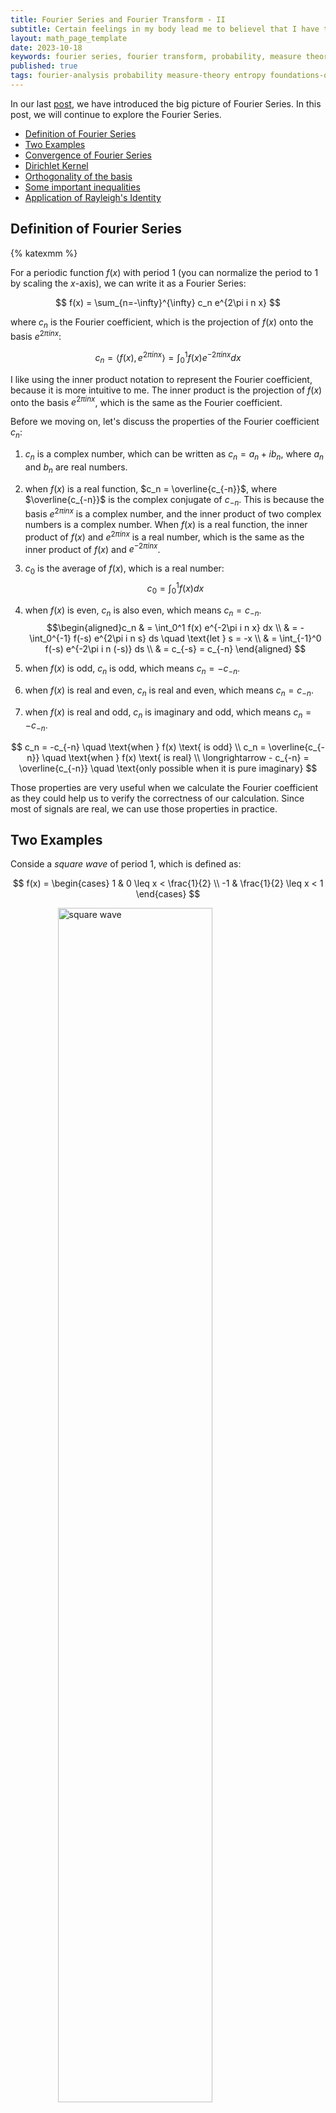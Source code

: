 ```yaml
---
title: Fourier Series and Fourier Transform - II
subtitle: Certain feelings in my body lead me to believel that I have to stduy Fourier Series and Fourier Transform for a better understanding of probability theory, measure theory,entroy and information theory.
layout: math_page_template
date: 2023-10-18
keywords: fourier series, fourier transform, probability, measure theory, entropy, foundations of probability
published: true
tags: fourier-analysis probability measure-theory entropy foundations-of-probability
---
```


In our last [post](https://oceanumeric.github.io/math/2023/10/fourier-series-transform-1), we have introduced the big picture of Fourier Series. In this post, we will continue to explore the Fourier Series.

- [Definition of Fourier Series](#definition-of-fourier-series)
- [Two Examples](#two-examples)
- [Convergence of Fourier Series](#convergence-of-fourier-series)
- [Dirichlet Kernel](#dirichlet-kernel)
- [Orthogonality of the basis](#orthogonality-of-the-basis)
- [Some important inequalities](#some-important-inequalities)
- [Application of Rayleigh's Identity](#application-of-rayleighs-identity)


## Definition of Fourier Series

{% katexmm %}

For a periodic function $f(x)$ with period $1$ (you can normalize the period to $1$ by scaling the $x$-axis), we can write it as a Fourier Series:

$$
f(x) = \sum_{n=-\infty}^{\infty} c_n e^{2\pi i n x}
$$

where $c_n$ is the Fourier coefficient, which is the projection of $f(x)$ onto the basis $e^{2\pi i n x}$:

$$
c_n =\langle f(x), e^{2\pi i n x} \rangle =  \int_0^1 f(x) e^{-2\pi i n x} dx 
$$

I like using the inner product notation to represent the Fourier coefficient, because it is more intuitive to me. The inner product is the projection of $f(x)$ onto the basis $e^{2\pi i n x}$, which is the same as the Fourier coefficient.


Before we moving on, let's discuss the properties of the Fourier coefficient $c_n$:

1. $c_n$ is a complex number, which can be written as $c_n = a_n + i b_n$, where $a_n$ and $b_n$ are real numbers.
2. when $f(x)$ is a real function, $c_n = \overline{c_{-n}}$, where $\overline{c_{-n}}$ is the complex conjugate of $c_{-n}$. This is because the basis $e^{2\pi i n x}$ is a complex number, and the inner product of two complex numbers is a complex number. When $f(x)$ is a real function, the inner product of $f(x)$ and $e^{2\pi i n x}$ is a real number, which is the same as the inner product of $f(x)$ and $e^{-2\pi i n x}$.
3. $c_0$ is the average of $f(x)$, which is a real number:$$ c_0 = \int_0^1 f(x) dx$$

4. when $f(x)$ is even, $c_n$ is also even, which means $c_n = c_{-n}$. $$\begin{aligned}c_n & = \int_0^1 f(x) e^{-2\pi i n x} dx \\ & = - \int_0^{-1} f(-s) e^{2\pi i n s} ds  \quad \text{let } s = -x \\ & = \int_{-1}^0 f(-s) e^{-2\pi i n (-s)} ds \\ & = c_{-s} = c_{-n} \end{aligned} $$

5. when $f(x)$ is odd, $c_n$ is odd, which means $c_n = -c_{-n}$.

6. when $f(x)$ is real and even, $c_n$ is real and even, which means $c_n = c_{-n}$.

7. when $f(x)$ is real and odd, $c_n$ is imaginary and odd, which means $c_n = -c_{-n}$.

$$
c_n = -c_{-n} \quad \text{when } f(x) \text{ is odd} \\
c_n = \overline{c_{-n}} \quad \text{when } f(x) \text{ is real} \\
\longrightarrow - c_{-n} = \overline{c_{-n}} \quad \text{only possible when it is pure imaginary}
$$

Those properties are very useful when we calculate the Fourier coefficient as they could help us to verify the correctness of our calculation. Since most of signals are real, we can use those properties in practice.


## Two Examples

Conside a _square wave_ of period $1$, which is defined as:

$$
f(x) = \begin{cases} 1 & 0 \leq x < \frac{1}{2} \\ -1 & \frac{1}{2} \leq x < 1 \end{cases}
$$

<div class='figure'>
    <img src="/math/images/square_wave.png"
         alt="square wave"
         style="width: 70%; display: block; margin: 0 auto;"/>
    <div class='caption'>
        <span class='caption-label'>Figure 1.</span> Illustration of square wave.
    </div>
</div>

The Fourier coefficient of $f(x)$ is:

$$
\begin{aligned}
c_n & = \int_0^1 f(x) e^{-2\pi i n x} dx \\
& = \int_0^{\frac{1}{2}} e^{-2\pi i n x} dx - \int_{\frac{1}{2}}^1 e^{-2\pi i n x} dx \\
& = \frac{1}{-2\pi i n} e^{-2\pi i n x} \Big|_0^{\frac{1}{2}} - \frac{1}{-2\pi i n} e^{-2\pi i n x} \Big|_{\frac{1}{2}}^1 \\
& = \frac{1}{-2\pi i n}[e^{-\pi i n} - 1] - \frac{1}{-2\pi i n}[e^{-2\pi i n} - e^{-\pi i n}] \\
& = \frac{1}{-2\pi i n}[e^{-\pi i n} - 1 - e^{-2\pi i n} + e^{-\pi i n}] \\
& = \frac{1}{-2\pi i n}[2e^{-\pi i n} -1 - (\cos(-2\pi n) + i \sin(2\pi n))] \\
& = \frac{1}{-2\pi i n}[2e^{-\pi i n} -1 - 1] \\
& = \frac{1}{-2\pi i n}[2e^{-\pi i n} -2] \\
& = \frac{1}{-\pi i n}[e^{-\pi i n} -1] \\
& = \frac{1}{\pi i n}[1- e^{-\pi i n}] \\
\end{aligned}
$$

Therefore, the fourier series of $f(x)$ is:

$$
\begin{aligned}
f(x) & = \sum_{n=-\infty, n\neq 0}^{\infty} c_n e^{2\pi i n x} \\
& = \sum_{n=-\infty, n \neq 0}^{\infty} \frac{1}{\pi i n}(1- e^{-\pi i n}) e^{2\pi i n x} 
\end{aligned}
$$

Notice, $f(x)$ is an odd function, so $c_n$ is imaginary and odd, which means $c_n = -c_{-n}$. Notice that

$$
\begin{aligned}
1 - e^{-\pi i n} & = 1 - \cos(\pi n) - i \sin(\pi n) \\
&  = 1 - (-1)^n - i \sin(\pi n) \\
& = \begin{cases} 0 & n \text{ is even} \\ 2 & n \text{ is odd} \end{cases}
\end{aligned}
$$

So the series can be simplified as:

$$
\begin{aligned}
f(x) & = \sum_{n=-\infty, n\neq 0}^{\infty} c_n e^{2\pi i n x} \\
& = \sum_{n \text{ is odd}} \frac{2}{\pi i n}e^{2\pi i n x} \\
\end{aligned}
$$

<p class='theorembox'>
<b>Reflections</b>
<br>
We have shown that when the function is real and odd, the fourier coefficients 
are pure imaginary and odd.
</p>

Now, we combine the positive and negative terms together:

$$
e^{2\pi i n x} - e^{-2\pi i n x} = 2i \sin(2\pi n x)
$$

let $n = 2k+1$, we have:

$$
\begin{aligned}
f(x) & = \sum_{n \text{ is odd}} \frac{2}{\pi i n}e^{2\pi i n x} \\
& = \sum_{-\infty}^{\infty} \frac{2}{\pi i (2k+1)}e^{2\pi i (2k+1) x} \\
& = \sum_{-\infty}^{\infty} \frac{2}{\pi i (2k+1)}(e^{2\pi i (2k+1) x} - e^{-2\pi i (2k+1) x}) \\
& = \sum_{k=0}^{\infty} \frac{4}{\pi (2k+1)} \sin[2\pi (2k+1) x] \\
& = \frac{4}{\pi} \sum_{k=0}^{\infty} \frac{1}{2k+1} \sin[2\pi (2k+1) x] 
\end{aligned}
$$

Here is the visualization of the Fourier Series of the square wave (when $N=100$, you can click the right bottom corner to see the animation):

<div align="center">
<iframe src="https://www.desmos.com/calculator/ztj3fj5qch?embed" width="500" height="300" style="border: 1px solid #ccc" frameborder=0></iframe>
</div>


From the above example,we can see that the fourier series is 'converging' to the square wave. The more terms we add, the more similar it is to the square wave. However, we 
also see _discontinuity_ at the jump points. This is called _Gibbs phenomenon_. Since
both sine and cosine are continuous, the fourier series of a function is also continuous. Therefore the fourier series of a discontinuous function will have discontinuity at the jump points.

Now, let's see another example - traingle wave - which is defined as:

$$
f(t) = \frac{1}{2} - |t| = \begin{cases} \frac{1}{2} + t & -\frac{1}{2} \leq t < 0 \\ \frac{1}{2} - t & 0 \leq t < \frac{1}{2} \end{cases}
$$

<div class='figure'>
    <img src="/math/images/triangle_wave.png"
         alt="triangle wave"
         style="width: 70%; display: block; margin: 0 auto;"/>
    <div class='caption'>
        <span class='caption-label'>Figure 2.</span> Illustration of triangle wave.
    </div>
</div>

The coefficient of $f(t)$ is at $n=0$ is the average of $f(t)$, which is $1/4$. For $n \neq 0$, we have:

$$
\begin{aligned}
c_n & = \int_{-1/2}^{1/2} f(t) e^{-2\pi i n t} dt \\
& = \int_{-1/2}^{1/2} (\frac{1}{2} - |t|) e^{-2\pi i n t} dt \\
& = \frac{1}{2} \int_{-1/2}^{1/2} e^{-2\pi i n t} dt - \int_{-1/2}^{1/2} |t| e^{-2\pi i n t} dt \\
& = - \int_{-1/2}^{1/2} |t| e^{-2\pi i n t} dt;  \quad \text{since } \int_{-1/2}^{1/2} e^{-2\pi i n t} dt = 0 \\
& =  - \bigg( \int_{-1/2}^{0} - t e^{-2\pi i n t} dt + \int_{0}^{1/2}  t e^{-2\pi i n t} dt \bigg) \\
& = \int_{-1/2}^{0} t e^{-2\pi i n t} dt - \int_{0}^{1/2}  t e^{-2\pi i n t} dt \\
\end{aligned}
$$

Now, let $A(n)$ be the first integral and we have:

$$
\begin{aligned}
A(n) & = \int_{-1/2}^{0} t e^{-2\pi i n t} dt 
\end{aligned}
$$

It is easy to show that

$$
\begin{aligned}
A(-n) & = \int_{-1/2}^{0} t e^{2\pi i n t} dt \\
& = \int_{1/2}^0 -s e^{-2\pi i n s} - ds \quad \text{let } s = -t \\
& =  \int_{1/2}^0 s e^{-2\pi i n s} ds \\
& = - \int_{0}^{1/2} s e^{-2\pi i n s} ds \\
& = - A(n) = - \int_{-1/2}^{0} t e^{-2\pi i n t} dt \\
\end{aligned}
$$

Therefore, the fourier coefficient can be written as:

$$
c_n = A(n) + A(-n)
$$

Now, let's integrate $A(n)$ by parts:

$$
\begin{aligned}
A(n) & = \int_{-1/2}^{0} t e^{-2\pi i n t} dt \\
& = \frac{1}{-2\pi i n} t e^{-2\pi i n t} \Big|_{-1/2}^0 - \int_{-1/2}^{0} \frac{1}{-2\pi i n} e^{-2\pi i n t} dt \\
& = \frac{1}{-2\pi i n} t e^{-2\pi i n t} \Big|_{-1/2}^0 - \frac{1}{(2\pi i n)^2} e^{-2\pi i n t} \Big|_{-1/2}^0 \\
& = \frac{1}{-2\pi i n} [0 + \frac{1}{2} e^{\pi i n}] - \frac{1}{(2\pi i n)^2} [1 - e^{\pi i n}] \\
& = - \frac{1}{4\pi i n}e^{\pi in} + \frac{1}{4\pi^2n^2} [1 - e^{\pi i n}] \\
& = \frac{\pi i n}{4 \pi^2 n^2} e^{\pi i n} + \frac{1}{4\pi^2n^2} [1 - e^{\pi i n}] \\
& = \frac{1}{4\pi^2n^2} [1 - e^{\pi i n} + \pi i n e^{\pi i n}] \\
& = \frac{1}{4\pi^2n^2} [ 1 + e^{\pi i n} (\pi i n - 1)] 
\end{aligned}
$$

Therefore, we could have 

$$
A(-n) = \frac{1}{4\pi^2n^2} [ 1 + e^{-\pi i n} (-\pi i n - 1)]
$$

The fourier coefficient is:

$$
\begin{aligned}
c_n & = A(n) + A(-n) \\
& = \frac{1}{4\pi^2n^2} [ 1 + e^{\pi i n} (\pi i n - 1)] + \frac{1}{4\pi^2n^2} [ 1 + e^{-\pi i n} (-\pi i n - 1)] \\
& = \frac{1}{4\pi^2 n^2} [ 2 + e^{\pi i n} (\pi i n - 1) + e^{-\pi i n} (-\pi i n - 1)] \\
& =  \frac{1}{4\pi^2 n^2} [ 2 + (\cos(\pi n) + i \sin(\pi n)) (\pi i n - 1) - (\cos(\pi n) - i \sin(\pi n)) (\pi i n + 1)] \\
& =  \frac{1}{4\pi^2 n^2} [ 2 + \cos(\pi n)(\pi in - 1) - \cos(\pi n)(\pi in +1)] \\
& = \frac{1}{2\pi^2 n^2} (1 - \cos(\pi n))  \\ 
& = \begin{cases} 0 & n \text{ is even} \\  \frac{1}{\pi^2 n^2} & n \text{ is odd}  \end{cases} 
\end{aligned}
$$

Now, let's write down the fourier series of $f(t)$:

$$
\begin{aligned}
f(t) & = \sum_{n=-\infty}^{\infty} c_n e^{2\pi i n t} \\
& = \sum_{n \text{ is odd}} \frac{1}{\pi^2 n^2} e^{2\pi i n t} \\
& = \sum_{-\infty}^{0} \frac{1}{\pi^2 n^2} e^{2\pi i n t} + \sum_{1}^{\infty} \frac{1}{\pi^2 n^2} e^{2\pi i n t} \\
& = c_{-n} e^{-2\pi i n t} + c_n e^{2\pi i n t} \\
& = c_n (e^{2\pi i n t} + e^{-2\pi i n t}) \\
& = \frac{2}{\pi^2 n^2} \cos (2 \pi n t) \\
& = \frac{1}{4} + \sum_{k=0}^\infty \frac{1}{\pi^2 (2k+1)^2} \cos[2\pi (2k+1) t] \\
\end{aligned}
$$

<div align="center">
<iframe src="https://www.desmos.com/calculator/xkhg6zaa9j?embed" width="500" height="300" style="border: 1px solid #ccc" frameborder=0></iframe>
</div>

For this example, there is no joumping points, so there is no Gibbs phenomenon. The fourier series is converging to the triangle wave. However, since we have infinite terms, the fourier series is not a triangle wave. It is a _smooth_ triangle wave. The fourier series is a smooth approximation of the triangle wave. The more terms we add, the more similar it is to the triangle wave.

This is due to the fact that the fourier series is a _linear combination_ of the basis $e^{2\pi i n t}$. The basis $e^{2\pi i n t}$ is a _smooth_ function, so the fourier series is also a smooth function. Or put it in another way, both sines and cosines are _differentiable_ to any order, so the fourier series is also differentiable to any order. 

In summary, __a discontinuoity in any order derivative of a periodic function will
force an infinite number of terms in the fourier series to approximate the function.__

Note also that for the triangle wave the coefficients decrease like $1/n^2$ while
for the square wave they decrease like $1/n$. Or, it takes around $N=100$ terms to approximate the square wave, but it only takes around $N=10$ terms to approximate the triangle wave. This has exactly do do wit the fact that the square wave is discontinuous while the triangle wave is continuous but its derivative is discontinuous.

<p class='theorembox'>
<b>Reflections</b>
<br>
I hope those two examples could give you the sense of how the fourier series works and how it converges to the original function in terms of the speed and the smoothness.
</p>

## Convergence of Fourier Series

Until now, we have assumed that the period is always $1$. Now, let's assume $f$ is
periodic at interval $L$ from $[a, b]$, which means $f(x+L) = f(x)$. We can write the fourier series as:

$$
c_n = \hat{f}(n) =  \frac{1}{L} \int_a^b f(x) e^{-2\pi i n x / L} dx, \quad n \in \mathbb{Z} \tag{1} 
$$

The $N$-th partial sum of the fourier series is:

$$
S_N(f)(x) = \sum_{n=-N}^{N} \hat{f}(n) e^{2\pi i n x / L} \tag{2}
$$

Now, we try to answer the following questions:

-  Does the fourier series converge to $f(x)$?
- In what sense does $S_N(f)(x) $ converge to $f(x)$ as $N \rightarrow \infty$?

Roughly speaking, there are three senses of convergence:

1. _Pointwise Convergence_: $S_N(f)(x)$ converges to $f(x)$ for every $x$.
2. _Uniform Convergence_: $S_N(f)(x)$ converges to $f(x)$ uniformly. In words, when $N$ is large, the partial sum $S_N(f)(x)$ is close to $f(x)$ for every $x$ over the 
entire interval $[a, b]$.
3. _Mean Square Convergence_: $S_N(f)(x)$ converges to $f(x)$ in the mean square sense. In words, the average of the square of the difference between $S_N(f)(x)$ and $f(x)$ converges to $0$ as $N \rightarrow \infty$, meaning:

$$
\lim_{N \rightarrow \infty} \int_a^b |S_N(f)(x) - f(x)|^2 dx = 0 \tag{3}
$$

We will not prove the convergence of the fourier series here. We refer the readers to the two examples we have shown above. The square wave is discontinuous, so the fourier series converges to the square wave in the mean square sense. The triangle wave is continuous, so the fourier series converges to the triangle wave uniformly. Generally speaking, _uniform convergence_ is the strongest form of convergence. _Pointwise convergence_ is the weakest form of convergence. _Mean square convergence_ is in between, which is also very subtle to study.


## Dirichlet Kernel

After introducing the partial sum, it is natural to ask how good is the partial sum $S_N(f)(x)$ in approximating $f(x)$. The answer is given by the Dirichlet kernel. Now, let's examine the partial sum $S_N(f)(x)$ (to simplify the notation, we assume $L=1$):

$$
\begin{aligned}
S_N(f)(x) & = \sum_{n=-N}^{N} \hat{f}(n) e^{2\pi i n x / L} \\
& = \sum_{n=-N}^{N} \frac{1}{L} \int_a^b f(t) e^{-2\pi i n t / L} dt  \ e^{2\pi i n x / L} \\
& = \int_a^b f(t) \sum_{n=-N}^{N} e^{-2\pi i n (t-x) } dt \\
& = \int_a^b f(t) D_N(t-x) dt \\
\end{aligned}
$$

where $D_N(x)$ is the Dirichlet kernel:

$$
D_N(x) = \sum_{n=-N}^{N} e^{-2\pi i n x} = \frac{\sin[(N+\frac{1}{2})2\pi x]}{\sin(\pi x)} \tag{4}
$$

We will not discuss the derivation of the Dirichelt kernel here. We will learn more about the Dirichlet kernel in the future when we talk about the convolution.


## Orthogonality of the basis

In the previous post, we have show that 

$$
e_n(t) = e^{2\pi i n t}
$$

is an orthogonal basis. From this, we could derive Pythagoras's Theorem for the inner product:

$$
\langle f, g \rangle = \int_a^b f(x) \overline{g(x)} dx 
$$

For our basis, we have:

$$
\begin{aligned}
\langle e_n, e_m \rangle & = \int_a^b e^{2\pi i n t} \overline{e^{2\pi i m t}} dt \\
& = \begin{cases} 1 & n = m \\ 0 & n \neq m  \end{cases}
\end{aligned}
$$

The Pythagoras's Theorem for the inner product is:

$$
\bigg | \bigg | \sum_{n=-N}^{N} e_n \bigg | \bigg |^2 = \sum_{n=-N}^{N} |e_n|^2 \tag{5}
$$

Here is the proof:

$$
\begin{aligned}
\bigg | \bigg | \sum_{n=-N}^{N} e_n \bigg | \bigg |^2 & = \bigg \langle \sum_{n=-N}^{N} e_n, \sum_{n=-N}^{N} e_n \bigg \rangle \\
& = \sum_{n=-N}^N \sum_{m=-N}^N \langle e_n, e_m \rangle \quad \text{by linearity} \\
& = \sum_{n=-N}^N \sum_{m=-N}^N  \begin{cases} <e_n, e_m> & n = m \\ 0 & n \neq m  \end{cases} \\
& = \sum_{n=-N}^N |e_n|^2
\end{aligned}
$$




## Some important inequalities

Before we finish this post, let's introduce some important inequalities that are useful when we study the fourier series:

- Bessel's inequality: $$\sum_{n=-\infty}^{\infty} |\hat{f}(n)|^2 \leq \frac{1}{L} \int_a^b |f(x)|^2 dx \tag{6}$$
- Rayleigh's Identity (a.k.a. Parseval's theorem): $$\frac{1}{L} \int_a^b |f(x)|^2 dx = \sum_{n=-\infty}^{\infty} |\hat{f}(n)|^2 \tag{7}$$
- Cauchy-Schwarz inequality: $$\bigg| \int_a^b f(x) \overline{g(x)} dx \bigg| \leq \sqrt{\int_a^b |f(x)|^2 dx} \sqrt{\int_a^b |g(x)|^2 dx} \tag{8}$$


The norm of a function $f(x)$ is defined as:

$$
||f(x)|| = \sqrt{\langle f(x), f(x) \rangle} = \sqrt{\int_a^b |f(x)|^2 dx} \tag{9}
$$

If you forget how we calculate the absolute value of a complex number, here is a quick review:

$$
|z| = \sqrt{z \overline{z}} = \sqrt{a^2 + b^2} \tag{10}
$$

where $z = a + bi$ and $\overline{z} = a - bi$. Therefore,

$$
\langle f(x), f(x) \rangle = \int_a^b f(x) \overline{f(x)} dx = \int_a^b |f(x)|^2 dx = ||f(x)||^2 
$$

With the defintion of norm, let's prove the Bessel's inequality. For the complex inner product, we have:

$$
\begin{aligned}
||f + g||^2  & = \langle f + g, f + g \rangle \\
\end{aligned}
$$

$$
\begin{aligned}
0 \leq \bigg | \bigg | f(x) - \sum_{n=-N}^{N} \langle f(x), e^{2\pi i n x} \rangle e^{2\pi i n x} \bigg | \bigg |^2 & = \langle f(x) - \sum_{n=-N}^{N} \langle f(x), e^{2\pi i n x} \rangle e^{2\pi i n x}, f(x) - \sum_{n=-N}^{N} \langle f(x), e^{2\pi i n x} \rangle e^{2\pi i n x} \rangle \\
& = ||f(x)||^2 - \sum_{n=-N}^{N} |\langle f(x), e^{2\pi i n x} \rangle|^2 \\
& = ||f(x)||^2 - \sum_{n=-N}^{N} |\hat{f}(n)|^2 
\end{aligned}
$$

This proves the Bessel's inequality in equation (6). The complete proof of Bessel's inequality can be found [here](https://proofwiki.org/wiki/Bessel%27s_Inequality). 


Now, let's derive the Rayleigh's Identity. We will assume $L=1$ for simplicity:

$$
\begin{aligned}
\langle f, f \rangle  & = \int_0^1 f(x) \overline{f(x)} dx \\
& = \int_0^1 |f(x)|^2 dx  \\ 
& = \bigg \langle \sum_{n=-\infty}^{\infty} \hat{f}(n) e^{2\pi i n x}, \sum_{m=-\infty}^{\infty} \hat{f}(m) e^{2\pi i m x} \bigg \rangle \\
& = \bigg \langle \sum_{n=-\infty}^{\infty} \langle f, e_n \rangle  e_n, \sum_{m=-\infty}^{\infty} \langle f, e_m \rangle e_m \bigg \rangle  \\ 
& = \sum_{n, m} \langle f, e_n \rangle \overline{ \langle f, e_m \rangle} \langle e_n, e_m \rangle \quad \text{using linearity} \\
& = \sum_{n, m} \langle f, e_n \rangle \overline{ \langle f, e_m \rangle} \delta_{n, m} \quad \text{using orthogonality} \\
& = \sum_{n} |\langle f, e_n \rangle|^2 \\
& = \sum_{n} |\hat{f}(n)|^2 
\end{aligned}
$$

This proves the Rayleigh's Identity in equation (7). This means _the energy of the function $f(x)$ is the sum of the energy of the fourier coefficients_.

We will not prove the Cauchy-Schwarz inequality here as this one is so well-known. The proof can be found anywhere on the internet.


## Application of Rayleigh's Identity

Now, let's use the Rayleigh's Identity to prove the following identity:

$$
\sum_{n=1}^{\infty} \frac{1}{n^2} = \frac{\pi^2}{6} \tag{11}
$$

Euler proved this identity in 1735. This is also a special case of zeta function, which is defined as:

$$
\zeta(s) = \sum_{n=1}^{\infty} \frac{1}{n^s} \tag{12}
$$

All those equations are also realted to the [Basel problem](https://en.wikipedia.org/wiki/Basel_problem), which is fun to read.

To derive the identity, we first define a function $f(x)$ as:

$$
f(x) = x \quad \text{on } (-\pi, \pi) \tag{13}
$$

The period of $f(x)$ is $2\pi$. Therefore, we can write the fourier coefficient of $f(x)$ as:

$$
\begin{aligned}
\hat{f}(n) & = \frac{1}{2\pi} \int_{-\pi}^{\pi} x e^{-2\pi i n x/L} dx \\
& = \frac{1}{2\pi} \int_{-\pi}^{\pi} x e^{- i n x} dx \\
& = \frac{1}{2\pi} \bigg( \frac{1}{-i n} x e^{ -i n x} \Big|_{-\pi}^{\pi} - \int_{-\pi}^{\pi} \frac{1}{-i n} e^{ -i n x} dx \bigg) \\
& = \frac{1}{2\pi} \bigg( \frac{1}{-i n} x e^{ -i n x} \Big|_{-\pi}^{\pi} -  \frac{1}{(i n)^2} e^{ -i n x} \Big|_{-\pi}^{\pi} \bigg) \\
& = \frac{1}{2\pi} \bigg( \frac{1}{i n} (\pi e^{ -i n \pi} - (-\pi) e^{i n \pi}) -  \frac{1}{(i n)^2} (e^{ -i n \pi} - e^{- i n \pi}) \bigg) \\
& = \frac{1}{2\pi} \bigg( \frac{1}{-i n} \pi (e^{in\pi} + e^{-in\pi}) -  \frac{1}{(i n)^2} \frac{\sin n \pi}{2i} \bigg) \\
& = \frac{1}{2\pi} \frac{1}{-i n} \pi \cdot  2 \cos n \pi  \\
& = \frac{\cos n \pi}{-in} \\
& = \frac{(-1)^{n+1}}{in} \quad n \neq 0
\end{aligned}
$$


Therefore we have the fourier series of $f(x)$:

$$
\begin{aligned}
f(x) & = \sum_{n=-\infty}^{\infty} \hat{f}(n) e^{2\pi i n x/L} \\
& = \sum_{n=-\infty, n\neq 0}^{\infty} \frac{(-1)^{n+1}}{in} e^{ i n x} 
\end{aligned}
$$

From the above equation, we can see that $f(x)$ is an odd function, so the fourier coefficient is imaginary and odd. Based on Rayleigh's Identity, we have:

$$
\begin{aligned}
\frac{1}{2\pi} \int_{-\pi}^\pi |f(x)|^2 dx & = \sum_{n=-\infty}^{\infty} |\hat{f}(n)|^2 \\ 
& = \sum_{-\infty}^{-1} |\hat{f}(n)|^2 + \sum_{1}^{\infty} |\hat{f}(n)|^2 \\
& = \sum_{-\infty}^{-1} \bigg | \frac{(-1)^{n+1}}{in} \bigg |^2 + \sum_{n=1}^{\infty} \bigg | \frac{(-1)^{n+1}}{in} \bigg |^2 \\
& = 2 \sum_{n=1}^{\infty} \frac{1}{n^2} \\
& = \frac{1}{2\pi} \int_{-\pi}^\pi x^2 dx \\
& = \frac{1}{2\pi} \frac{x^3}{3} \Big|_{-\pi}^{\pi} \\
& = \frac{\pi^2}{3} \\
\end{aligned}
$$

Therefore, we have:

$$
\sum_{n=1}^{\infty} \frac{1}{n^2} = \frac{\pi^2}{6}
$$

<p class='theorembox'>
<b>Reflections</b>
<br>
I have mentioned that learning Fourer Series will help us to understand probability
theory. Here is an example. The above example is related to the Basel problem and Zeta
function, which are related to Gamma function. When you study probability theory, you will see Gamma function a lot, for example, the Gamma distribution or the Gamma distribution as the conjugate prior of the Poisson distribution, etc.
</p>





{% endkatexmm %}